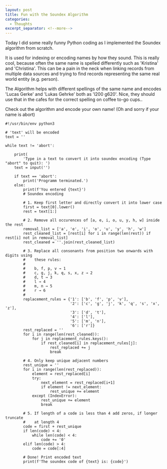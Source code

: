 ```yaml
---
layout: post
title: Fun with the Soundex Algorithm
categories:
  - Thoughts
excerpt_separator: <!--more-->
---
```


Today I did some really funny Python coding as I implemented the Soundex algorithm from scratch.

It is used for indexing or encoding names by how they sound. This is really cool, because often the same name is spelled differently such as 'Kristina' and 'Christina'.
This can be a pain in the neck when linking records from multiple data sources and trying to find records representing the same real world entity (e.g. person).

The Algorithm helps with different spellings of the same name and encodes 'Lucas Gerke' and 'Lukas Gehrke' both as 'l200 g620'. Nice, they should use that in the cafes for the correct spelling on coffee to-go cups..

Check out the algorithm and encode your own name! (Oh and sorry if your name is abort)

```
#!/usr/bin/env python3

# 'text' will be encoded
text = ''

while text != 'abort':

    print(
        'Type in a text to convert it into soundex encoding (Type "abort" to quit): ')
    text = input('')

    if text == 'abort':
        print('Programm terminated.')
    else:
        print(f'You entered {text}')
        # Soundex encoding

        # 1. Keep first letter and directly convert it into lower case
        first = text[0].lower()
        rest = text[1:]

        # 2. Remove all occurences of [a, e, i, o, u, y, h, w] inside the rest
        removal_list = ['a', 'e', 'i', 'o', 'u', 'y', 'h', 'w']
        rest_cleaned_list = [rest[i] for i in range(len(rest)) if rest[i] not in removal_list]
        rest_cleaned = ''.join(rest_cleaned_list)

        # 3. Replace all consonants from position two onwards with digits using
        #    these rules:
        #
        #    b, f, p, v → 1
        #    c, g, j, k, q, s, x, z → 2
        #    d, t → 3
        #    l → 4
        #    m, n → 5
        #    r → 6
        # 
        replacement_rules = {'1': ['b', 'f', 'p', 'v'],
                             '2': ['c', 'g', 'j', 'k', 'q', 's', 'x', 'z'],
                             '3': ['d', 't'],
                             '4': ['l'],
                             '5': ['m', 'n'],
                             '6': ['r']}
        rest_replaced = ''
        for i in range(len(rest_cleaned)):
            for j in replacement_rules.keys():
                if rest_cleaned[i] in replacement_rules[j]:
                    rest_replaced += j
                    break

        # 4. Only keep unique adjacent numbers
        rest_unique = ''
        for i in range(len(rest_replaced)):
            element = rest_replaced[i]
            try:
                next_element = rest_replaced[i+1]
                if element != next_element:
                    rest_unique += element
            except (IndexError):
                rest_unique += element
                break

        # 5. If length of a code is less than 4 add zeros, if longer truncate
        #    at length 4
        code = first + rest_unique
        if len(code) < 4:
            while len(code) < 4:
                code += '0'
        elif len(code) > 4:
            code = code[:4]

        # Done! Print encoded text
        print(f'The soundex code of {text} is: {code}')

```
